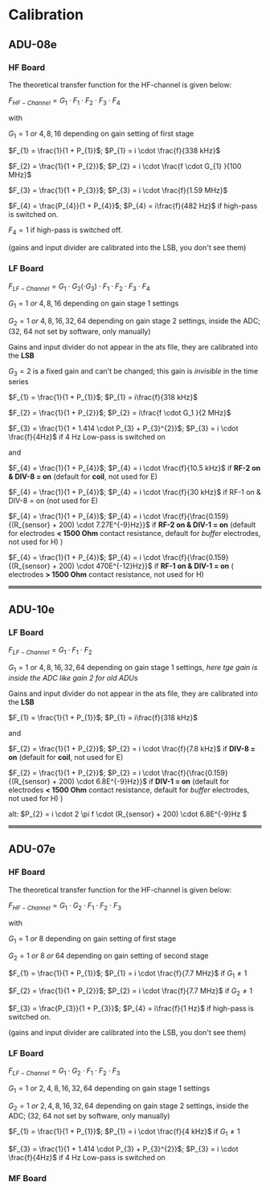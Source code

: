 # Calibration

## ADU-08e

### HF Board

The theoretical transfer function for the HF-channel is given below:

$F_{HF - Channel} = G_{1} \cdot F_{1} \cdot F_{2} \cdot F_{3} \cdot F_{4}$

with

$G_{1} = 1 \ or\  4, 8, 16$  depending on gain setting of first stage


$F_{1} = \frac{1}{1 + P_{1}}$; $P_{1} = i \cdot \frac{f}{338 kHz}$

$F_{2} = \frac{1}{1 + P_{2}}$; $P_{2} = i \cdot \frac{f \cdot G_{1} }{100 MHz}$

$F_{3} = \frac{1}{1 + P_{3}}$; $P_{3} = i \cdot \frac{f}{1.59 MHz}$

$F_{4} = \frac{P_{4}}{1 + P_{4}}$; $P_{4} = i\frac{f}{482 Hz}$
if high-pass is switched on.

$F_{4} = 1$
if high-pass is switched off.  

(gains and input divider are calibrated into the LSB, you don't see them)

### LF Board

$F_{LF - Channel} = G_{1} \cdot G_{2} (\cdot G_{3})  \cdot F_{1} \cdot F_{2} \cdot F_{3} \cdot F_{4}$


$G_{1} = 1 \ or\ 4, 8, 16$ depending on gain stage 1 settings

$G_{2} = 1 \ or\  4, 8, 16, 32, 64$ depending on gain stage 2 settings, inside the ADC; (32, 64 not set by software, only manually)

Gains and input divider do not appear in the ats file, they are calibrated into the **LSB**

$G_{3} = 2$ is a fixed gain and can't be changed; this gain is *invisible* in the time series 

$F_{1} = \frac{1}{1 + P_{1}}$; $P_{1} = i\frac{f}{318 kHz}$

$F_{2} = \frac{1}{1 + P_{2}}$; $P_{2} = i\frac{f \cdot G_1 }{2 MHz}$

$F_{3} = \frac{1}{1 + 1.414 \cdot P_{3} + P_{3}^{2}}$; $P_{3} = i \cdot \frac{f}{4Hz}$
if 4 Hz Low-pass is switched on


and

$F_{4} = \frac{1}{1 + P_{4}}$;
$P_{4} = i \cdot \frac{f}{10.5 kHz}$ if **RF-2 on & DIV-8 = on** (default for **coil**, not used for E)


$F_{4} = \frac{1}{1 + P_{4}}$;
$P_{4} = i \cdot \frac{f}{30 kHz}$ if RF-1 on & DIV-8 = on (not used for E)


$F_{4} = \frac{1}{1 + P_{4}}$;
$P_{4} = i \cdot \frac{f}{\frac{0.159}{(R_{sensor} + 200) \cdot 7.27E^{-9}Hz}}$
if **RF-2 on & DIV-1 = on** (default for electrodes **< 1500 Ohm** contact resistance, default for *buffer* electrodes, not used for H) )


$F_{4} = \frac{1}{1 + P_{4}}$;
$P_{4} = i \cdot \frac{f}{\frac{0.159}{(R_{sensor} + 200) \cdot 470E^{-12}Hz}}$
if **RF-1 on & DIV-1 = on** ( electrodes **> 1500 Ohm** contact resistance, not used for H)

<hr style="height:6px;border-width:0;color:gray;background-color:gray">

## ADU-10e

### LF Board

$F_{LF - Channel} = G_{1}  \cdot F_{1}   \cdot F_{2}$


$G_{1} = 1 \ or\ 4, 8, 16, 32, 64$ depending on gain stage 1 settings, *here tge gain is inside the ADC like gain 2 for old ADUs*


Gains and input divider do not appear in the ats file, they are calibrated into the **LSB**


$F_{1} = \frac{1}{1 + P_{1}}$; $P_{1} = i\frac{f}{318 kHz}$

and

$F_{2} = \frac{1}{1 + P_{2}}$;
$P_{2} = i \cdot \frac{f}{7.8 kHz}$ if **DIV-8 = on** (default for **coil**, not used for E)



$F_{2} = \frac{1}{1 + P_{2}}$;
$P_{2} = i \cdot \frac{f}{\frac{0.159}{(R_{sensor} + 200) \cdot 6.8E^{-9}Hz}}$
if **DIV-1 = on** (default for electrodes **< 1500 Ohm** contact resistance, default for *buffer* electrodes, not used for H) )

alt: $P_{2} = i \cdot 2 \pi f \cdot (R_{sensor} + 200) \cdot 6.8E^{-9}Hz $

<hr style="height:6px;border-width:0;color:gray;background-color:gray">

## ADU-07e

### HF Board

The theoretical transfer function for the HF-channel is given below:

$F_{HF - Channel} = G_{1} \cdot G_{2} \cdot F_{1} \cdot F_{2} \cdot F_{3}$

with

$G_{1} = 1 \ or\ 8$  depending on gain setting of first stage

$G_{2} = 1 \ or\ 8 \ or\ 64$  depending on gain setting of second stage


$F_{1} = \frac{1}{1 + P_{1}}$; $P_{1} = i \cdot \frac{f}{7.7 MHz}$ if $G_1 \ne 1$

$F_{2} = \frac{1}{1 + P_{2}}$; $P_{2} = i \cdot \frac{f}{7.7 MHz}$ if $G_2 \ne 1$

$F_{3} = \frac{P_{3}}{1 + P_{3}}$; $P_{4} = i\frac{f}{1 Hz}$
if high-pass is switched on.

(gains and input divider are calibrated into the LSB, you don't see them)

### LF Board

$F_{LF - Channel} = G_{1} \cdot G_{2} \cdot F_{1} \cdot F_{2} \cdot F_{3}$


$G_{1} = 1 \ or\ 2, 4, 8, 16, 32, 64$ depending on gain stage 1 settings

$G_{2} = 1 \ or\ 2, 4, 8, 16, 32, 64$ depending on gain stage 2 settings, inside the ADC; (32, 64 not set by software, only manually)

$F_{1} = \frac{1}{1 + P_{1}}$; $P_{1} = i \cdot \frac{f}{4 kHz}$ if $G_1 \ne 1$

$F_{3} = \frac{1}{1 + 1.414 \cdot P_{3} + P_{3}^{2}}$; $P_{3} = i \cdot \frac{f}{4Hz}$
if 4 Hz Low-pass is switched on

### MF Board